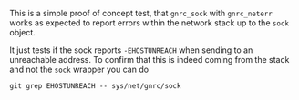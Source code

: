 This is a simple proof of concept test, that `gnrc_sock` with `gnrc_neterr`
works as expected to report errors within the network stack up to the `sock`
object.

It just tests if the sock reports `-EHOSTUNREACH` when sending to an unreachable
address. To confirm that this is indeed coming from the stack and not the `sock`
wrapper you can do

```
git grep EHOSTUNREACH -- sys/net/gnrc/sock
```
